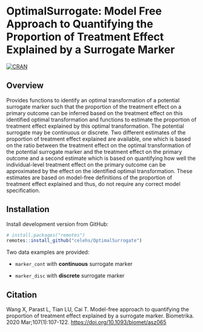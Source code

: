 
# OptimalSurrogate: Model Free Approach to Quantifying the Proportion of Treatment Effect Explained by a Surrogate Marker

[![CRAN](https://www.r-pkg.org/badges/version/OptimalSurrogate)](https://CRAN.R-project.org/package=OptimalSurrogate)

## Overview

Provides functions to identify an optimal transformation of a potential
surrogate marker such that the proportion of the treatment effect on a
primary outcome can be inferred based on the treatment effect on this
identified optimal transformation and functions to estimate the
proportion of treatment effect explained by this optimal transformation.
The potential surrogate may be continuous or discrete. Two different
estimates of the proportion of treatment effect explained are available,
one which is based on the ratio between the treatment effect on the
optimal transformation of the potential surrogate marker and the
treatment effect on the primary outcome and a second estimate which is
based on quantifying how well the individual-level treatment effect on
the primary outcome can be approximated by the effect on the identified
optimal transformation. These estimates are based on model-free
definitions of the proportion of treatment effect explained and thus, do
not require any correct model specification.

## Installation

Install development version from GitHub:

``` r
# install.packages("remotes")
remotes::install_github("celehs/OptimalSurrogate")
```

Two data examples are provided:

  - `marker_cont` with **continuous** surrogate marker

  - `marker_disc` with **discrete** surrogate marker

## Citation

Wang X, Parast L, Tian LU, Cai T. Model-free approach to quantifying the
proportion of treatment effect explained by a surrogate marker.
Biometrika. 2020 Mar;107(1):107-122.
<https://doi.org/10.1093/biomet/asz065>
